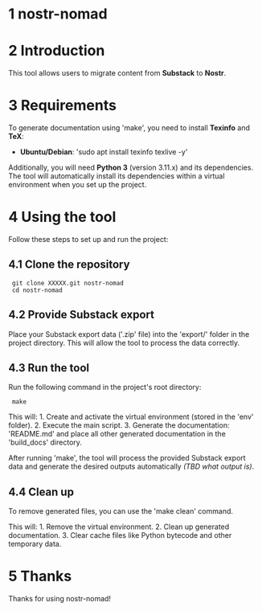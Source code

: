 1 nostr-nomad
=============

2 Introduction
==============

This tool allows users to migrate content from **Substack** to
**Nostr**.

3 Requirements
==============

To generate documentation using 'make', you need to install **Texinfo**
and **TeX**:

   - **Ubuntu/Debian**: 'sudo apt install texinfo texlive -y'

   Additionally, you will need **Python 3** (version 3.11.x) and its
dependencies.  The tool will automatically install its dependencies
within a virtual environment when you set up the project.

4 Using the tool
================

Follow these steps to set up and run the project:

4.1 Clone the repository
------------------------

     git clone XXXXX.git nostr-nomad
     cd nostr-nomad

4.2 Provide Substack export
---------------------------

Place your Substack export data ('.zip' file) into the 'export/' folder
in the project directory.  This will allow the tool to process the data
correctly.

4.3 Run the tool
----------------

Run the following command in the project's root directory:

     make

   This will: 1.  Create and activate the virtual environment (stored in
the 'env' folder).  2.  Execute the main script.  3.  Generate the
documentation: 'README.md' and place all other generated documentation
in the 'build_docs' directory.

   After running 'make', the tool will process the provided Substack
export data and generate the desired outputs automatically *(TBD what
output is)*.

4.4 Clean up
------------

To remove generated files, you can use the 'make clean' command.

   This will: 1.  Remove the virtual environment.  2.  Clean up
generated documentation.  3.  Clear cache files like Python bytecode and
other temporary data.

5 Thanks
========

Thanks for using nostr-nomad!

